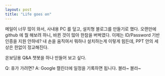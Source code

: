 ```yaml
---
layout: post
title: "Life goes on"
---
```


메일이 너무 많이 와서, 사내용 PC 를 덮고, 설치형 블로그를 만들기로 했다.
오랜만에 github 에 뭘 해보려 하니, 바뀐 것이 많아 한참을 버벅였다.
이제는 ID/Password 기반 인증을 지원 안하네? 
내 손을 움직여서 뭐하나 설치하는게 이렇게 힘든데, PPT 안의 세상은 한없이 정교해진다.

온보딩용 Q&A 챗봇을 하나 만들어 보고 싶다.

Q: 휴가 가려면?
A: Google 캘린더에 일정을 기록하면 됩니다. 블라~ 블라~
